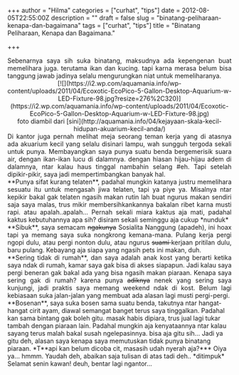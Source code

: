 +++
author = "Hilma"
categories = ["curhat", "tips"]
date = 2012-08-05T22:55:00Z
description = ""
draft = false
slug = "binatang-peliharaan-kenapa-dan-bagaimana"
tags = ["curhat", "tips"]
title = "Binatang Peliharaan, Kenapa dan Bagaimana."

+++

<div style="text-align: justify;"><span class="fullpost">Sebenarnya saya sih suka binatang, maksudnya ada kepengenan buat memelihara juga. terutama ikan dan kucing. tapi karna merasa belum bisa tanggung jawab jadinya selalu mengurungkan niat untuk memeliharanya. </span></div><div class="separator" style="clear: both; text-align: center;">[![](https://i2.wp.com/aquamania.info/wp-content/uploads/2011/04/Ecoxotic-EcoPico-5-Gallon-Desktop-Aquarium-w-LED-Fixture-98.jpg?resize=276%2C320)](https://i2.wp.com/aquamania.info/wp-content/uploads/2011/04/Ecoxotic-EcoPico-5-Gallon-Desktop-Aquarium-w-LED-Fixture-98.jpg)</div><div style="text-align: center;">foto diambil dari [sini](http://aquamania.info/04/kejayaan-skala-kecil-hidupan-akuarium-kecil-anda/)</div><div style="text-align: justify;"><span class="fullpost">Di kantor juga pernah melihat meja seorang teman kerja yang di atasnya ada akuarium kecil yang selalu disinari lampu, wah sungguh tergoda sekali untuk punya. Membayangkan saya punya suatu benda bergemerisik suara air, dengan ikan-ikan lucu di dalamnya. dengan hiasan hijau-hijau adem di dalamnya, ntar kalau haus tinggal nambahin selang #eh. Tapi setelah dipikir-pikir, saya jadi mempertimbangkan banyak hal.</span></div><div style="text-align: justify;"><span class="fullpost">**Punya sifat kurang telaten**, padahal mungkin katanya justru memelihara sesuatu itu untuk mengasah jiwa telaten, tapi ya piye ya. Misalnya ntar kepikir bakal gak telaten ngasih makan rutin lah buat ngurus makan sendiri saja saya malas, trus mikir membersihkankannya bakalan ribet karna musti rapi. atau apalah..apalah… Pernah sekali miara kaktus aja mati, padahal kaktus kebutuhannya apa sih? disiram sekali seminggu aja cukup *nunduk*</span></div><div style="text-align: justify;"><span class="fullpost">**Sibuk**, saya semacam <span style="text-decoration: line-through;">ngakunya</span> Sosialita Nanggung (apadeh), ini hoax tapi ya memang saya suka nongkrong kemana-mana. Pulang kerja pergi ngopi dulu, atau pergi nonton dulu, atau ngurus <span style="text-decoration: line-through;">suami </span>kerjaan pritilan dulu, baru pulang. Kebayang aja siapa yang ngasih pets ini makan, duh.</span></div><div style="text-align: justify;"><span class="fullpost">**Sering tidak di rumah**, dan saya adalah anak kost yang berarti ketika saya ndak di rumah, kamar saya gak bisa di akses siapapun. Jadi kalau saya pergi beneran gak bakal ada yang bisa ngasih makan piaraan. Kenapa saya sering gak di rumah? karena punya <span style="text-decoration: line-through;">adiknya</span> nenek yang sering saya kunjungi, jadi praktis saya memang weekend ndak di kost. Belum lagi kebiasaan suka jalan-jalan yang membuat ada alasan lagi musti pergi-pergi.</span></div><span class="fullpost">**Bosenan**, saya suka bosen sama suatu benda, takutnya ntar hangat-hangat cirit ayam, diawal semangat banget terus saya tinggalkan. Padahal kan sama bintang gak boleh gitu. masak habis dipiara, trus jual lagi tukar tambah dengan piaraan lain. Padahal mungkin aja kenyataannya ntar kalau sayang terus malah bakal susah ngelepasinnya. bisa aja gitu sih…</span>  
<span class="fullpost">  
</span>  
<span class="fullpost">Jadi ya gitu deh, alasan saya kenapa saya memutuskan tidak punya binatang piaraan.</span>  
<span class="fullpost">  
</span>  
*<span class="fullpost">T**api kan belum dicoba cit, masasih udah nyerah aja?**</span>*  
<span class="fullpost">Oiya ya… hmmm. Yaudah deh, abaikan saja tulisan di atas tadi deh..</span>  
<span class="fullpost">*ditimpuk*</span>  
<span class="fullpost">  
</span>  
<span class="fullpost">Selamat senin kawan! deuh, bentar lagi ngantor…</span>

